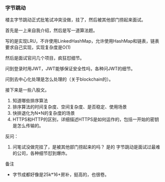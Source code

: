 ### 字节跳动

楼主字节跳动正式批笔试冲突没做，挂了，然后被其他部门捞起来面试。

首先是一上来自我介绍，然后是写一道算法题。

写的是实现LRU，不许使用LinkedHashMap，允许使用HashMap和链表，链表要求自己实现，实现复杂度是O(1)

然后是面试官问几个项目，疯狂怼细节。

问到登录时用JWT，JWT能够保证安全性吗，各种问JWT的细节。

问到去中心化处理是怎么处理的（关于blockchain的）。

接下来是一些八股文。

1. 知道哪些排序算法
2. 排序算法的时间复杂度、空间复杂度、是否稳定、使用场景
3. 快排退化为N*N的复杂度的场景
4. HTTPS和HTTP的区别，详细描述HTTPS是如何运作的，包括一开始的密钥是怎么传输的。

反问：

1. 问笔试没做完挂了，是被其他部门捞起来的吗？ 是的
   字节跳动是面试过最难的公司，各种细节怼到爆炸。

备注
* 字节成都好像是25k*16+房补，挺高的，也很卷。